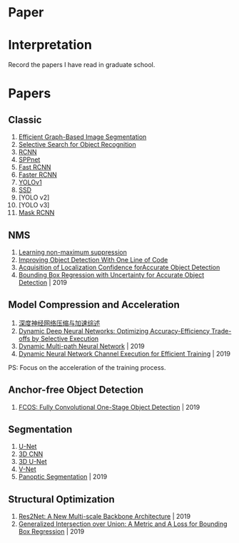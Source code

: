 # Paper
# Interpretation    
Record the papers I have read in graduate school.     



# Papers       
## Classic      
1. [Efficient Graph-Based Image Segmentation](https://link.springer.com/article/10.1023/B:VISI.0000022288.19776.77)      
2. [Selective Search for Object Recognition](https://www.koen.me/research/selectivesearch/)      
3. [RCNN](https://arxiv.org/pdf/1311.2524.pdf)     
4. [SPPnet](https://arxiv.org/abs/1406.4729)
5. [Fast RCNN](https://arxiv.org/abs/1504.08083)    
6. [Faster RCNN](https://arxiv.org/abs/1506.01497)     
7. [YOLOv1](https://arxiv.org/abs/1506.02640)     
8. [SSD](https://arxiv.org/abs/1512.02325)          
9. [YOLO v2]                
10. [YOLO v3]           
11. [Mask RCNN](https://arxiv.org/abs/1703.06870)       
## NMS        
1. [Learning non-maximum suppression](https://arxiv.org/abs/1705.02950)      
2. [Improving Object Detection With One Line of Code](https://arxiv.org/abs/1704.04503v1)      
3. [Acquisition of Localization Confidence forAccurate Object Detection](https://arxiv.org/abs/1807.11590)       
4. [Bounding Box Regression with Uncertainty for Accurate Object Detection](https://arxiv.org/abs/1809.08545v3) | 2019                

## Model Compression and Acceleration    
1. [深度神经网络压缩与加速综述](http://www.cnki.com.cn/Article/CJFDTotal-JFYZ201809005.htm)    
2. [Dynamic Deep Neural Networks: Optimizing Accuracy-Efficiency Trade-offs by Selective Execution](https://arxiv.org/abs/1701.00299)     
3. [Dynamic Multi-path Neural Network](https://arxiv.org/abs/1902.10949v3) | 2019         
4. [Dynamic Neural Network Channel Execution for Efficient Training](https://arxiv.org/abs/1905.06435?context=cs.LG) | 2019      

PS: Focus on the acceleration of the training process.      

## Anchor-free Object Detection        
1. [FCOS: Fully Convolutional One-Stage Object Detection](https://arxiv.org/abs/1904.01355) | 2019             

## Segmentation         
1. [U-Net](https://arxiv.org/abs/1505.04597v1)      
2. [3D CNN](https://ieeexplore.ieee.org/abstract/document/6165309)      
3. [3D U-Net](https://arxiv.org/abs/1606.06650)      
4. [V-Net](https://ieeexplore.ieee.org/abstract/document/7785132)      
5. [Panoptic Segmentation](https://arxiv.org/abs/1801.00868?context=cs.CV) | 2019             


## Structural Optimization    
1. [Res2Net: A New Multi-scale Backbone Architecture](https://arxiv.org/abs/1904.01169) | 2019       
2. [Generalized Intersection over Union: A Metric and A Loss for Bounding Box Regression]() | 2019     


